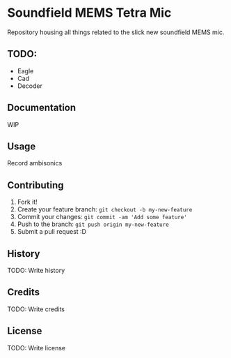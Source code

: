 # Soundfield MEMS Tetra Mic

Repository housing all things related to the slick new soundfield MEMS mic. 

## TODO: 

* Eagle
* Cad
* Decoder 

## Documentation

WIP

## Usage

Record ambisonics

## Contributing

1. Fork it!
2. Create your feature branch: `git checkout -b my-new-feature`
3. Commit your changes: `git commit -am 'Add some feature'`
4. Push to the branch: `git push origin my-new-feature`
5. Submit a pull request :D

## History

TODO: Write history

## Credits

TODO: Write credits

## License

TODO: Write license
